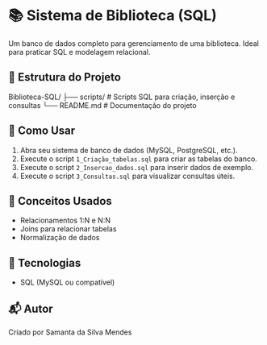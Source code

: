 # 📚 Sistema de Biblioteca (SQL) 

Um banco de dados completo para gerenciamento de uma biblioteca. Ideal para praticar SQL e modelagem relacional. 

## 🧾 Estrutura do Projeto 

Biblioteca-SQL/
├── scripts/ # Scripts SQL para criação, inserção e consultas
└── README.md # Documentação do projeto


## 🚀 Como Usar
1. Abra seu sistema de banco de dados (MySQL, PostgreSQL, etc.).
2. Execute o script `1_Criação_tabelas.sql` para criar as tabelas do banco.
3. Execute o script `2_Insercao_dados.sql` para inserir dados de exemplo.
4. Execute o script `3_Consultas.sql` para visualizar consultas úteis. 

## 🧠 Conceitos Usados
- Relacionamentos 1:N e N:N
- Joins para relacionar tabelas
- Normalização de dados 

## 🔧 Tecnologias
- SQL (MySQL ou compatível) 

## 📬 Autor
Criado por Samanta da Silva Mendes
